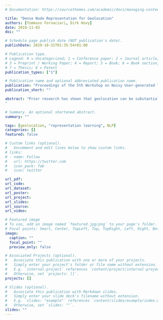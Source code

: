 ```yaml
---
# Documentation: https://sourcethemes.com/academic/docs/managing-content/

title: "Dense Node Representation for Geolocation"
authors: [Tommaso Fornaciari, Dirk Hovy]
date: 2019-11-03
doi: ""

# Schedule page publish date (NOT publication's date).
publishDate: 2019-10-31T01:35:54+01:00

# Publication type.
# Legend: 0 = Uncategorized; 1 = Conference paper; 2 = Journal article;
# 3 = Preprint / Working Paper; 4 = Report; 5 = Book; 6 = Book section;
# 7 = Thesis; 8 = Patent
publication_types: ["1"]

# Publication name and optional abbreviated publication name.
publication: "Proceedings of the 5th Workshop on Noisy User-generated Text (WNUT)"
publication_short: ""

abstract: "Prior research has shown that geolocation can be substantially improved by including user network information. While effective, it suffers from the curse of dimensionality, since networks are usually represented as sparse adjacency matrices of connections, which grow exponentially with the number of users. In order to incorporate this information, we therefore need to limit the network size, in turn limiting performance and risking sample bias. In this paper, we address these limitations by instead using dense network representations. We explore two methods to learn continuous node representations from either 1) the network structure with node2vec (Grover and Leskovec, 2016), or 2) textual user mentions via doc2vec (Le and Mikolov, 2014). We combine both methods with input from social media posts in an attention-based convolutional neural network and evaluate the contribution of each component on geolocation performance. Our method enables us to incorporate arbitrarily large networks in a fixed-length vector, without limiting the network size. Our models achieve competitive results with similar state-of-the-art methods, but with much fewer model parameters, while being applicable to networks of virtually any size.
"

# Summary. An optional shortened abstract.
summary: ""

tags: [geolocation, "representation learning", NLP]
categories: []
featured: false

# Custom links (optional).
#   Uncomment and edit lines below to show custom links.
# links:
# - name: Follow
#   url: https://twitter.com
#   icon_pack: fab
#   icon: twitter

url_pdf:
url_code:
url_dataset:
url_poster:
url_project:
url_slides:
url_source:
url_video:

# Featured image
# To use, add an image named `featured.jpg/png` to your page's folder. 
# Focal points: Smart, Center, TopLeft, Top, TopRight, Left, Right, BottomLeft, Bottom, BottomRight.
image:
  caption: ""
  focal_point: ""
  preview_only: false

# Associated Projects (optional).
#   Associate this publication with one or more of your projects.
#   Simply enter your project's folder or file name without extension.
#   E.g. `internal-project` references `content/project/internal-project/index.md`.
#   Otherwise, set `projects: []`.
projects: []

# Slides (optional).
#   Associate this publication with Markdown slides.
#   Simply enter your slide deck's filename without extension.
#   E.g. `slides: "example"` references `content/slides/example/index.md`.
#   Otherwise, set `slides: ""`.
slides: ""
---
```

